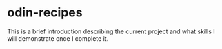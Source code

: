 # odin-recipes
This is a brief introduction describing the current project and what skills I will demonstrate once I complete it.
